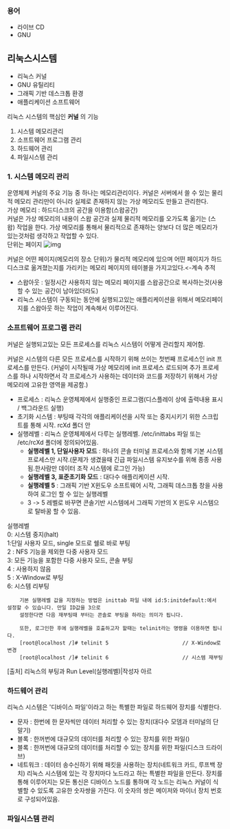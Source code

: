 ### 용어
- 라이브 CD
- GNU

## 리눅스시스템 
- 리눅스 커널
- GNU 유틸리티
- 그래픽 기반 데스크톱 환경
- 애플리케이션 소프트웨어

리눅스 시스템의 핵심인 __커널__ 의 기능
1. 시스템 메모리관리
2. 소프트웨어 프로그램 관리
3. 하드웨어 관리
4. 파일시스템 관리

### 1. 시스템 메모리 관리
운영체제 커널의 주요 기능 중 하나는 메모리관리이다. 커널은 서버에서 쓸 수 있는 물리적 메모리 관리만이 아니라 실제로 존재하지 않는 가상 메모리도 만들고 관리한다.    
가상 메모리 : 하드디스크의 공간을 이용함(스왑공간)   
커널은 가상 메모리의 내용이 스왑 공간과 실제 물리적 메모리를 오가도록 옮기는 (스왑) 작업을 한다.
가상 메모리를 통해서 물리적으로 존재하는 양보다 더 많은 메모리가 있는것처럼 생각하고 작업할 수 있다.  
단위는 페이지
![img](https://search.pstatic.net/common/?src=http%3A%2F%2Fblogfiles.naver.net%2FMjAyMjAyMjRfMjkw%2FMDAxNjQ1NzA3MjE5ODky.qdYZ5DtHLacE3Jj4qc7iJECKqoippxFCyXtsMYYH2_Qg.aHA2V43zxjMPy5zOeb24tyZMRIW2FmLcMq2QGdTc8WIg.PNG.gloriamok%2Fimage.png&type=sc960_832)

커널은 어떤 페이지(메모리의 장소 단위)가 물리적 메모리에 있으며 어떤 페이지가 하드디스크로 옮겨졌는지를 가리키는 메모리 페이지의 테이블을 가지고있다.<-계속 추적  
- 스왑아웃 : 일정시간 사용하지 않는 메모리 페이지를 스왑공간으로 복사하는것(사용할 수 있는 공간이 남아있더라도)
- 리눅스 시스템이 구동되는 동안에 실행되고있는 애플리케이션을 위해서 메모리페이지를 스왑아웃 하는 작업이 계속해서 이루어진다.

### 소프트웨어 프로그램 관리  
커널은 실행되고있는 모든 프로세스를 리눅스 시스템이 어떻게 관리할지 제어함.


커널은 시스템의 다른 모든 프로세스를 시작하기 위해 쓰이는 첫번째 프로세스인 init 프로세스를 만든다. (커널이 시작될때 가상 메모리에 init 프로세스 로드되며 추가 프로세스를 하나 시작하면서 각 프로세스가 사용하는 데이터와 코드를 저장하기 위해서 가상 메모리에 고유한 영역을 제공함.)
- 프로세스 : 리눅스 운영체제에서 실행중인 프로그램(디스플레이 상에 출력내용 표시 / 백그라운드 실행)  
- 초기화 시스템 : 부팅때 각각의 애플리케이션을 시작 또는 중지시키기 위한 스크립트를 통해 시작. rcXd 폴더 안
- 실행레벨 : 리눅스 운영체제에서 다루는 실행레벨.  /etc/inittabs 파일 또는 /etc/rcXd 폴더에 정의되어있음.
    - __실행레벨 1, 단일사용자 모드__ : 하나의 콘솔 터미널 프로세스와 함께 기본 시스템 프로세스만 시작.(문제가 생겼을때 긴급 파일시스템 유지보수를 위해 종종 사용됨.한사람만 데이터 조작 시스템에 로그인 가능)
    - __실행레벨 3, 표준초기화 모드__ : 대다수 애플리케이션 시작. 
    - __실행레벨 5__ : 그래픽 기반 X윈도우 소프트웨어 시작, 그래픽 데스크톱 창을 사용하여 로그인 할 수 있는 실행레벨
    - 3 -> 5 레벨로 바꾸면 콘솔기반 시스템에서 그래픽 기반의 X 윈도우 시스템으로 탈바꿈 할 수 있음.

실행레벨  
0: 시스템 중지(halt)  
1:단일 사용자 모드, single 모드로 쉘로 바로 부팅  
2 : NFS 기능을 제외한 다중 사용자 모드  
3: 모든 기능을 포함한 다중 사용자 모드, 콘솔 부팅  
4 : 사용하지 않음  
5 : X-Window로 부팅  
6: 시스템 리부팅  

        기본 실행레벨 값을 지정하는 방법은 inittab 파일 내에 id:5:initdefault:에서 설정할 수 있습니다. 만일 ID값을 3으로
        설정한다면 다음 재부팅때 부터는 콘솔로 부팅을 하라는 의미가 됩니다.

        또한, 로그인한 후에 실행레벨을 호출하고자 할때는 telinit라는 명령을 이용하면 됩니다.
        [root@localhost /]# telinit 5                        // X-Window로 변경
        [root@localhost /]# telinit 6                        // 시스템 재부팅
[출처] 리눅스의 부팅과 Run Level(실행레벨)|작성자 아르
### 하드웨어 관리
리눅스 시스템은 '디바이스 파일'이라고 하는 특별한 파일로 하드웨어 장치를 식별한다.
- 문자 : 한번에 한 문자씩만 데이터 처리할 수 있는 장치(대다수 모뎀과 터미널의 단말기)
- 블록 : 한꺼번에 대규모의 데이터를 처리할 수 있는 장치를 위한 파일()
- 블록 : 한꺼번에 대규모의 데이터를 처리할 수 있는 장치를 위한 파일(디스크 드라이브)
- 네트워크 : 데이터 송수신하기 위해 패킷을 사용하는 장치(네트워크 카드, 루프백 장치)
리눅스 시스템에 있는 각 장치마다 노드라고 하는 특별한 파일을 만든다. 장치를 통해 이루어지는 모든 통신은 디바이스 노드를 통하며 각 노드는 리눅스 커널이 식별할 수 있도록 고유한 숫자쌍을 가진다. 
이 숫자의 쌍은 메이저와 마이너 장치 번호로 구성되어있음.
### 파일시스템 관리 